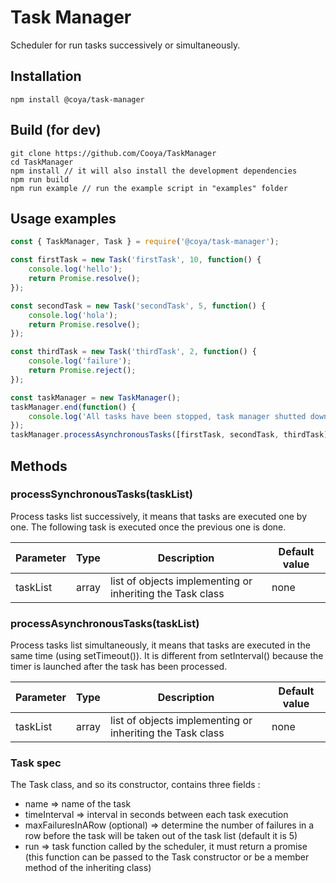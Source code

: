 # Task Manager

Scheduler for run tasks successively or simultaneously. 

## Installation
```
npm install @coya/task-manager
```

## Build (for dev)
```
git clone https://github.com/Cooya/TaskManager
cd TaskManager
npm install // it will also install the development dependencies
npm run build
npm run example // run the example script in "examples" folder
```

## Usage examples
```javascript
const { TaskManager, Task } = require('@coya/task-manager');

const firstTask = new Task('firstTask', 10, function() {
	console.log('hello');
	return Promise.resolve();
});

const secondTask = new Task('secondTask', 5, function() {
	console.log('hola');
	return Promise.resolve();
});

const thirdTask = new Task('thirdTask', 2, function() {
	console.log('failure');
	return Promise.reject();
});

const taskManager = new TaskManager();
taskManager.end(function() {
	console.log('All tasks have been stopped, task manager shutted down.');
});
taskManager.processAsynchronousTasks([firstTask, secondTask, thirdTask]);
```

## Methods


### processSynchronousTasks(taskList)

Process tasks list successively, it means that tasks are executed one by one. The following task is executed once the previous one is done.

Parameter | Type    | Description | Default value
--------  | ---     | --- | ---
taskList  | array<Task> | list of objects implementing or inheriting the Task class | none

### processAsynchronousTasks(taskList)

Process tasks list simultaneously, it means that tasks are executed in the same time (using setTimeout()). It is different from setInterval() because the timer is launched after the task has been processed.

Parameter | Type    | Description | Default value
--------  | ---     | --- | ---
taskList  | array<Task> | list of objects implementing or inheriting the Task class | none

### Task spec

The Task class, and so its constructor, contains three fields :
* name => name of the task
* timeInterval => interval in seconds between each task execution
* maxFailuresInARow (optional) => determine the number of failures in a row before the task will be taken out of the task list (default it is 5) 
* run => task function called by the scheduler, it must return a promise (this function can be passed to the Task constructor or be a member method of the inheriting class)
